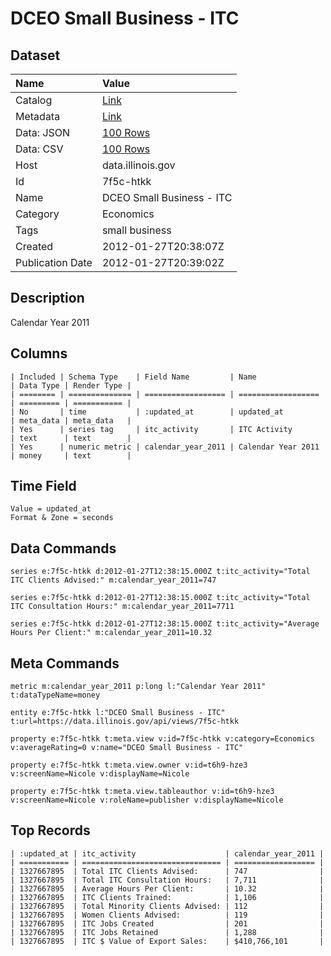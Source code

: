 # DCEO Small Business - ITC

## Dataset

| Name | Value |
| :--- | :---- |
| Catalog | [Link](https://catalog.data.gov/dataset/dceo-small-business-itc-d83eb) |
| Metadata | [Link](https://data.illinois.gov/api/views/7f5c-htkk) |
| Data: JSON | [100 Rows](https://data.illinois.gov/api/views/7f5c-htkk/rows.json?max_rows=100) |
| Data: CSV | [100 Rows](https://data.illinois.gov/api/views/7f5c-htkk/rows.csv?max_rows=100) |
| Host | data.illinois.gov |
| Id | 7f5c-htkk |
| Name | DCEO Small Business - ITC |
| Category | Economics |
| Tags | small business |
| Created | 2012-01-27T20:38:07Z |
| Publication Date | 2012-01-27T20:39:02Z |

## Description

Calendar Year 2011

## Columns

```ls
| Included | Schema Type    | Field Name         | Name               | Data Type | Render Type |
| ======== | ============== | ================== | ================== | ========= | =========== |
| No       | time           | :updated_at        | updated_at         | meta_data | meta_data   |
| Yes      | series tag     | itc_activity       | ITC Activity       | text      | text        |
| Yes      | numeric metric | calendar_year_2011 | Calendar Year 2011 | money     | text        |
```

## Time Field

```ls
Value = updated_at
Format & Zone = seconds
```

## Data Commands

```ls
series e:7f5c-htkk d:2012-01-27T12:38:15.000Z t:itc_activity="Total ITC Clients Advised:" m:calendar_year_2011=747

series e:7f5c-htkk d:2012-01-27T12:38:15.000Z t:itc_activity="Total ITC Consultation Hours:" m:calendar_year_2011=7711

series e:7f5c-htkk d:2012-01-27T12:38:15.000Z t:itc_activity="Average Hours Per Client:" m:calendar_year_2011=10.32
```

## Meta Commands

```ls
metric m:calendar_year_2011 p:long l:"Calendar Year 2011" t:dataTypeName=money

entity e:7f5c-htkk l:"DCEO Small Business - ITC" t:url=https://data.illinois.gov/api/views/7f5c-htkk

property e:7f5c-htkk t:meta.view v:id=7f5c-htkk v:category=Economics v:averageRating=0 v:name="DCEO Small Business - ITC"

property e:7f5c-htkk t:meta.view.owner v:id=t6h9-hze3 v:screenName=Nicole v:displayName=Nicole

property e:7f5c-htkk t:meta.view.tableauthor v:id=t6h9-hze3 v:screenName=Nicole v:roleName=publisher v:displayName=Nicole
```

## Top Records

```ls
| :updated_at | itc_activity                    | calendar_year_2011 | 
| =========== | =============================== | ================== | 
| 1327667895  | Total ITC Clients Advised:      | 747                | 
| 1327667895  | Total ITC Consultation Hours:   | 7,711              | 
| 1327667895  | Average Hours Per Client:       | 10.32              | 
| 1327667895  | ITC Clients Trained:            | 1,106              | 
| 1327667895  | Total Minority Clients Advised: | 112                | 
| 1327667895  | Women Clients Advised:          | 119                | 
| 1327667895  | ITC Jobs Created                | 201                | 
| 1327667895  | ITC Jobs Retained               | 1,288              | 
| 1327667895  | ITC $ Value of Export Sales:    | $410,766,101       | 
```